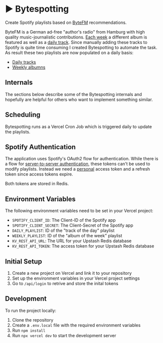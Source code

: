 # ▶ Bytespotting

Create Spotify playlists based on [ByteFM](https://www.byte.fm/) recommendations.

ByteFM is a German ad-free "author's radio" from Hamburg with high quality music-journalistic contributions. [Each week](https://www.byte.fm/blog/alben-der-woche/) a different album is featured as well as a [daily track](https://www.byte.fm/blog/tracks-des-tages/). Since manually adding these tracks to Spotify is quite time consuming I created Bytespotting to automate the task. As result these two playlists are now populated on a daily basis:

- [Daily tracks](https://open.spotify.com/playlist/3RGUrzI3KludSYbnuxhbxg?si=fe41394ce89140e2)
- [Weekly albumns](https://open.spotify.com/playlist/7yVxheAVcvptuVl8mVgSoH?si=52c69b4e1d134d2f)

## Internals

The sections below describe some of the Bytespotting internals and hopefully are helpful for others who want to implement something similar.

## Scheduling

Bytespotting runs as a Vercel Cron Job which is triggered daily to update the playlists.

## Spotify Authentication

The application uses Spotify's OAuth2 flow for authentication. While there is a flow for [server-to-server authentication](https://developer.spotify.com/documentation/general/guides/authorization/client-credentials/), these tokens can't be used to modify playlists. Instead we need a [personal](https://developer.spotify.com/documentation/general/guides/authorization/code-flow/) access token and a refresh token since access tokens expire.

Both tokens are stored in Redis.

## Environment Variables

The following environment variables need to be set in your Vercel project:

- `SPOTIFY_CLIENT_ID`: The Client-ID of the Spotify app
- `SPOTIFY_CLIENT_SECRET`: The Client-Secret of the Spotify app
- `DAILY_PLAYLIST`: ID of the "track of the day" playlist
- `WEEKLY_PLAYLIST`: ID of the "album of the week" playlist
- `KV_REST_API_URL`: The URL for your Upstash Redis database
- `KV_REST_API_TOKEN`: The access token for your Upstash Redis database

## Initial Setup

1. Create a new project on Vercel and link it to your repository
2. Set up the environment variables in your Vercel project settings
3. Go to `/api/login` to retrive and store the inital tokens

## Development

To run the project locally:

1. Clone the repository
2. Create a `.env.local` file with the required environment variables
3. Run `npm install`
4. Run `npx vercel dev` to start the development server
